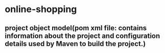 # online-shopping
## project object model(pom xml file: contains information about the project and configuration details used by Maven to build the project.)
